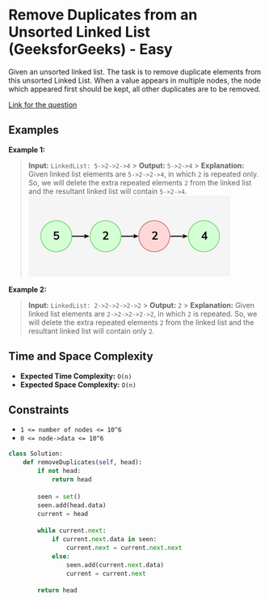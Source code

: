 # Remove Duplicates from an Unsorted Linked List (GeeksforGeeks) - Easy

Given an unsorted linked list. The task is to remove duplicate elements from this unsorted Linked List. When a value appears in multiple nodes, the node which appeared first should be kept, all other duplicates are to be removed.

[Link for the question](https://www.geeksforgeeks.org/problems/remove-duplicates-from-an-unsorted-linked-list/1)

## Examples

**Example 1:**

> **Input:** `LinkedList: 5->2->2->4` > **Output:** `5->2->4` > **Explanation:** Given linked list elements are `5->2->2->4`, in which `2` is repeated only. So, we will delete the extra repeated elements `2` from the linked list and the resultant linked list will contain `5->2->4`.
> ![Remove Duplicates Unsorted](../images/remove_duplicate_from_an_unsorted_linked_list.png)

**Example 2:**

> **Input:** `LinkedList: 2->2->2->2->2` > **Output:** `2` > **Explanation:** Given linked list elements are `2->2->2->2->2`, in which `2` is repeated. So, we will delete the extra repeated elements `2` from the linked list and the resultant linked list will contain only `2`.

## Time and Space Complexity

- **Expected Time Complexity:** `O(n)`
- **Expected Space Complexity:** `O(n)`

## Constraints

- `1 <= number of nodes <= 10^6`
- `0 <= node->data <= 10^6`

```Python
class Solution:
    def removeDuplicates(self, head):
        if not head:
            return head

        seen = set()
        seen.add(head.data)
        current = head

        while current.next:
            if current.next.data in seen:
                current.next = current.next.next
            else:
                seen.add(current.next.data)
                current = current.next

        return head
```
